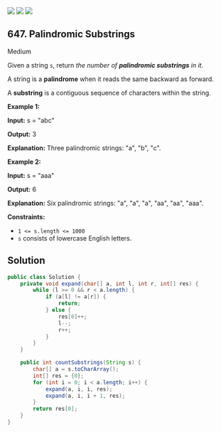 [![](https://img.shields.io/github/stars/javadev/LeetCode-in-Java?label=Stars&style=flat-square)](https://github.com/javadev/LeetCode-in-Java)
[![](https://img.shields.io/github/forks/javadev/LeetCode-in-Java?label=Fork%20me%20on%20GitHub%20&style=flat-square)](https://github.com/javadev/LeetCode-in-Java/fork)
[![](https://img.shields.io/badge/-LeetCode%20in%20Kotlin-blue?style=flat-square)](https://github.com/javadev/LeetCode-in-Kotlin)

## 647\. Palindromic Substrings

Medium

Given a string `s`, return _the number of **palindromic substrings** in it_.

A string is a **palindrome** when it reads the same backward as forward.

A **substring** is a contiguous sequence of characters within the string.

**Example 1:**

**Input:** s = "abc"

**Output:** 3

**Explanation:** Three palindromic strings: "a", "b", "c". 

**Example 2:**

**Input:** s = "aaa"

**Output:** 6

**Explanation:** Six palindromic strings: "a", "a", "a", "aa", "aa", "aaa". 

**Constraints:**

*   `1 <= s.length <= 1000`
*   `s` consists of lowercase English letters.

## Solution

```java
public class Solution {
    private void expand(char[] a, int l, int r, int[] res) {
        while (l >= 0 && r < a.length) {
            if (a[l] != a[r]) {
                return;
            } else {
                res[0]++;
                l--;
                r++;
            }
        }
    }

    public int countSubstrings(String s) {
        char[] a = s.toCharArray();
        int[] res = {0};
        for (int i = 0; i < a.length; i++) {
            expand(a, i, i, res);
            expand(a, i, i + 1, res);
        }
        return res[0];
    }
}
```